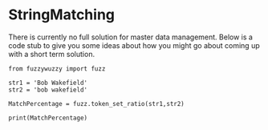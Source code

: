 # StringMatching

There is currently no full solution for master data management. Below is a code stub to give you some ideas about how you might go about coming up with a short term solution.

```text
from fuzzywuzzy import fuzz

str1 = 'Bob Wakefield'
str2 = 'bob wakefield'

MatchPercentage = fuzz.token_set_ratio(str1,str2)

print(MatchPercentage)
```

